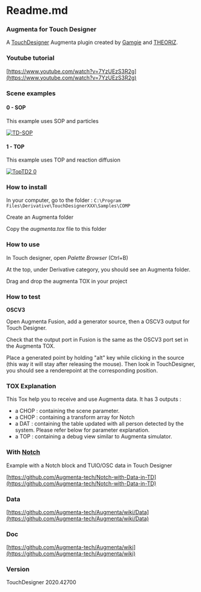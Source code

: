 # Readme.md

### Augmenta for Touch Designer

A [TouchDesigner](https://derivative.ca/) Augmenta plugin created by [Gamgie](http://www.gamgie.com/) and [THEORIZ](http://www.theoriz.com/en/).

### Youtube tutorial

[https://www.youtube.com/watch?v=7YzUEzS3R2g](https://www.youtube.com/watch?v=7YzUEzS3R2g)

### Scene examples

#### 0 - SOP

This example uses SOP and particles

[![TD-SOP](https://user-images.githubusercontent.com/64955193/135990922-5dede4f0-ff97-479e-921b-e6aef9efb53b.gif)](https://user-images.githubusercontent.com/64955193/135990922-5dede4f0-ff97-479e-921b-e6aef9efb53b.gif)

#### 1 - TOP

This example uses TOP and reaction diffusion

[![TopTD2 0](https://user-images.githubusercontent.com/64955193/136021020-8ad71680-81fa-4254-876b-115b768685d5.gif)](https://user-images.githubusercontent.com/64955193/136021020-8ad71680-81fa-4254-876b-115b768685d5.gif)

### How to install

In your computer, go to the folder : `C:\Program Files\Derivative\TouchDesignerXXX\Samples\COMP`

Create an Augmenta folder

Copy the _augmenta.tox_ file to this folder

### How to use

In Touch designer, open _Palette Browser_ (Ctrl+B)

At the top, under Derivative category, you should see an Augmenta folder.

Drag and drop the augmenta TOX in your project

### How to test

**OSCV3**

Open Augmenta Fusion, add a generator source, then a OSCV3 output for Touch Designer.

Check that the output port in Fusion is the same as the OSCV3 port set in the Augmenta TOX.

Place a generated point by holding "alt" key while clicking in the source (this way it will stay after releasing the mouse). Then look in TouchDesigner, you should see a renderepoint at the corresponding position.

### TOX Explanation

This Tox help you to receive and use Augmenta data. It has 3 outputs :

* a CHOP : containing the scene parameter.
* a CHOP : containing a transform array for Notch
* a DAT : containing the table updated with all person detected by the system. Please refer below for parameter explanation.
* a TOP : containing a debug view similar to Augmenta simulator.

### With [Notch](https://www.notch.one/)

Example with a Notch block and TUIO/OSC data in Touch Designer

[https://github.com/Augmenta-tech/Notch-with-Data-in-TD](https://github.com/Augmenta-tech/Notch-with-Data-in-TD)

### Data

[https://github.com/Augmenta-tech/Augmenta/wiki/Data](https://github.com/Augmenta-tech/Augmenta/wiki/Data)

### Doc

[https://github.com/Augmenta-tech/Augmenta/wiki](https://github.com/Augmenta-tech/Augmenta/wiki)

### Version

TouchDesigner 2020.42700
